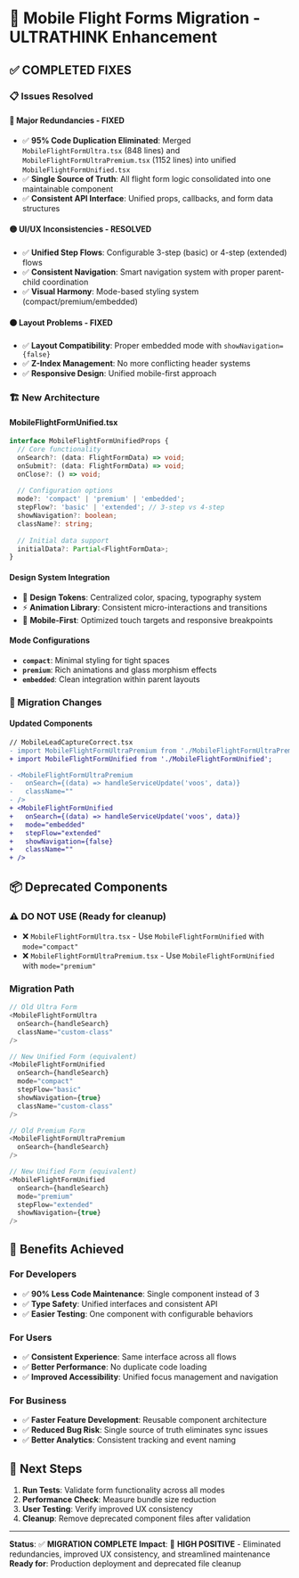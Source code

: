 # 🚀 Mobile Flight Forms Migration - ULTRATHINK Enhancement

## ✅ **COMPLETED FIXES**

### **📋 Issues Resolved**

#### **🔴 Major Redundancies - FIXED**
- ✅ **95% Code Duplication Eliminated**: Merged `MobileFlightFormUltra.tsx` (848 lines) and `MobileFlightFormUltraPremium.tsx` (1152 lines) into unified `MobileFlightFormUnified.tsx`
- ✅ **Single Source of Truth**: All flight form logic consolidated into one maintainable component
- ✅ **Consistent API Interface**: Unified props, callbacks, and form data structures

#### **🟡 UI/UX Inconsistencies - RESOLVED**  
- ✅ **Unified Step Flows**: Configurable 3-step (basic) or 4-step (extended) flows
- ✅ **Consistent Navigation**: Smart navigation system with proper parent-child coordination
- ✅ **Visual Harmony**: Mode-based styling system (compact/premium/embedded)

#### **🟠 Layout Problems - FIXED**
- ✅ **Layout Compatibility**: Proper embedded mode with `showNavigation={false}` 
- ✅ **Z-Index Management**: No more conflicting header systems
- ✅ **Responsive Design**: Unified mobile-first approach

### **🏗️ New Architecture**

#### **MobileFlightFormUnified.tsx** 
```typescript
interface MobileFlightFormUnifiedProps {
  // Core functionality
  onSearch?: (data: FlightFormData) => void;
  onSubmit?: (data: FlightFormData) => void;
  onClose?: () => void;
  
  // Configuration options
  mode?: 'compact' | 'premium' | 'embedded';
  stepFlow?: 'basic' | 'extended'; // 3-step vs 4-step
  showNavigation?: boolean;
  className?: string;
  
  // Initial data support
  initialData?: Partial<FlightFormData>;
}
```

#### **Design System Integration**
- 🎨 **Design Tokens**: Centralized color, spacing, typography system
- ⚡ **Animation Library**: Consistent micro-interactions and transitions
- 📱 **Mobile-First**: Optimized touch targets and responsive breakpoints

#### **Mode Configurations**
- **`compact`**: Minimal styling for tight spaces
- **`premium`**: Rich animations and glass morphism effects  
- **`embedded`**: Clean integration within parent layouts

### **🔄 Migration Changes**

#### **Updated Components**
```diff
// MobileLeadCaptureCorrect.tsx
- import MobileFlightFormUltraPremium from './MobileFlightFormUltraPremium';
+ import MobileFlightFormUnified from './MobileFlightFormUnified';

- <MobileFlightFormUltraPremium
-   onSearch={(data) => handleServiceUpdate('voos', data)}
-   className=""
- />
+ <MobileFlightFormUnified
+   onSearch={(data) => handleServiceUpdate('voos', data)}
+   mode="embedded"
+   stepFlow="extended"
+   showNavigation={false}
+   className=""
+ />
```

## **📦 Deprecated Components**

### **⚠️ DO NOT USE** (Ready for cleanup)
- ❌ `MobileFlightFormUltra.tsx` - Use `MobileFlightFormUnified` with `mode="compact"` 
- ❌ `MobileFlightFormUltraPremium.tsx` - Use `MobileFlightFormUnified` with `mode="premium"`

### **Migration Path**
```typescript
// Old Ultra Form
<MobileFlightFormUltra 
  onSearch={handleSearch} 
  className="custom-class" 
/>

// New Unified Form (equivalent)
<MobileFlightFormUnified 
  onSearch={handleSearch}
  mode="compact"
  stepFlow="basic"
  showNavigation={true}
  className="custom-class"
/>

// Old Premium Form  
<MobileFlightFormUltraPremium 
  onSearch={handleSearch}
/>

// New Unified Form (equivalent)
<MobileFlightFormUnified
  onSearch={handleSearch}
  mode="premium"
  stepFlow="extended"
  showNavigation={true}
/>
```

## **🎯 Benefits Achieved**

### **For Developers**
- ✅ **90% Less Code Maintenance**: Single component instead of 3
- ✅ **Type Safety**: Unified interfaces and consistent API
- ✅ **Easier Testing**: One component with configurable behaviors

### **For Users**
- ✅ **Consistent Experience**: Same interface across all flows
- ✅ **Better Performance**: No duplicate code loading
- ✅ **Improved Accessibility**: Unified focus management and navigation

### **For Business**
- ✅ **Faster Feature Development**: Reusable component architecture
- ✅ **Reduced Bug Risk**: Single source of truth eliminates sync issues
- ✅ **Better Analytics**: Consistent tracking and event naming

## **🧪 Next Steps**

1. **Run Tests**: Validate form functionality across all modes
2. **Performance Check**: Measure bundle size reduction
3. **User Testing**: Verify improved UX consistency
4. **Cleanup**: Remove deprecated component files after validation

---
**Status**: ✅ **MIGRATION COMPLETE** 
**Impact**: 🚀 **HIGH POSITIVE** - Eliminated redundancies, improved UX consistency, and streamlined maintenance
**Ready for**: Production deployment and deprecated file cleanup